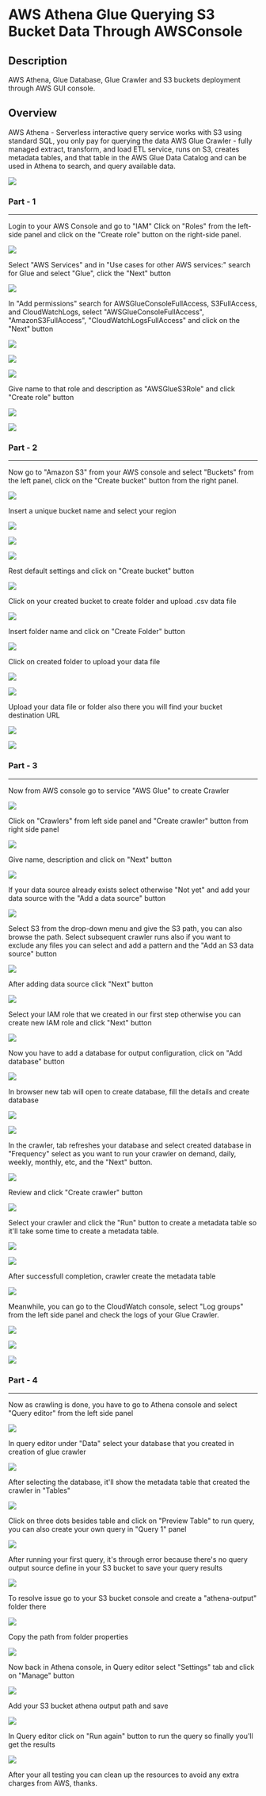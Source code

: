 # AWS Athena Glue Querying S3 Bucket Data Through AWSConsole

## Description
AWS Athena, Glue Database, Glue Crawler and S3 buckets deployment through AWS GUI console.

## Overview
AWS Athena - Serverless interactive query service works with S3 using standard SQL, you only pay for querying the data
AWS Glue Crawler - fully managed extract, transform, and load ETL service, runs on S3, creates metadata tables, and that table in the AWS Glue Data Catalog and can be used in Athena to search, and query available data.

![](./images/image24.png)

### Part - 1
----
Login to your AWS Console and go to "IAM"
Click on "Roles" from the left-side panel and click on the "Create role" button on the right-side panel.

![](./images/image44.png)


Select "AWS Services" and in "Use cases for other AWS services:" search for Glue and select "Glue", click the "Next" button

![](./images/image10.png)


In "Add permissions" search for AWSGlueConsoleFullAccess, S3FullAccess, and CloudWatchLogs, select "AWSGlueConsoleFullAccess", "AmazonS3FullAccess", "CloudWatchLogsFullAccess" and click on the "Next" button

![](./images/image7.png)

![](./images/image32.png)

![](./images/image13.png)


Give name to that role and description as "AWSGlueS3Role" and click "Create role" button

![](./images/image19.png)

![](./images/image38.png)


### Part - 2
----
Now go to "Amazon S3" from your AWS console and select "Buckets" from the left panel, click on the "Create bucket" button from the right panel.

![](./images/image5.png)


Insert a unique bucket name and select your region

![](./images/image23.png)

![](./images/image26.png)

![](./images/image47.png)


Rest default settings and click on "Create bucket" button

![](./images/image6.png)


Click on your created bucket to create folder and upload .csv data file

![](./images/image35.png)


Insert folder name and click on "Create Folder" button

![](./images/image42.png)


Click on created folder to upload your data file

![](./images/image46.png)

![](./images/image45.png)


Upload your data file or folder also there you will find your bucket destination URL

![](./images/image29.png)

![](./images/image21.png)


### Part - 3
----
Now from AWS console go to service "AWS Glue" to create Crawler

![](./images/image14.png)


Click on "Crawlers" from left side panel and "Create crawler" button from right side panel

![](./images/image4.png)


Give name, description and click on "Next" button

![](./images/image11.png)


If your data source already exists select otherwise "Not yet" and add your data source with the "Add a data source" button

![](./images/image39.png)


Select S3 from the drop-down menu and give the S3 path, you can also browse the path. Select subsequent crawler runs also if you want to exclude any files you can select and add a pattern and the "Add an S3 data source" button

![](./images/image2.png)


After adding data source click "Next" button

![](./images/image37.png)


Select your IAM role that we created in our first step otherwise you can create new IAM role and click "Next" button

![](./images/image1.png)


Now you have to add a database for output configuration, click on "Add database" button

![](./images/image41.png)


In browser new tab will open to create database, fill the details and create database

![](./images/image18.png)

![](./images/image16.png)


In the crawler, tab refreshes your database and select created database in "Frequency" select as you want to run your crawler on demand, daily, weekly, monthly, etc, and the "Next" button.

![](./images/image8.png)


Review and click "Create crawler" button

![](./images/image34.png)


Select your crawler and click the "Run" button to create a metadata table so it'll take some time to create a metadata table.

![](./images/image36.png)

![](./images/image27.png)


After successfull completion, crawler create the metadata table

![](./images/image31.png)


Meanwhile, you can go to the CloudWatch console, select "Log groups" from the left side panel and check the logs of your Glue Crawler.

![](./images/image28.png)

![](./images/image30.png)

![](./images/image25.png)


### Part - 4
----
Now as crawling is done, you have to go to Athena console and select "Query editor" from the left side panel

![](./images/image40.png)


In query editor under "Data" select your database that you created in creation of glue crawler

![](./images/image17.png)


After selecting the database, it'll show the metadata table that created the crawler in "Tables"

![](./images/image15.png)


Click on three dots besides table and click on "Preview Table" to run query, you can also create your own query in "Query 1" panel

![](./images/image9.png)


After running your first query, it's through error because there's no query output source define in your S3 bucket to save your query results

![](./images/image12.png)


To resolve issue go to your S3 bucket console and create a "athena-output" folder there

![](./images/image43.png)


Copy the path from folder properties

![](./images/image33.png)

Now back in Athena console, in Query editor select "Settings" tab and click on "Manage" button

![](./images/image20.png)


Add your S3 bucket athena output path and save

![](./images/image3.png)


In Query editor click on "Run again" button to run the query so finally you'll get the results

![](./images/image22.png)


After your all testing you can clean up the resources to avoid any extra charges from AWS, thanks.
